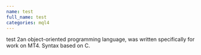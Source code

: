 ```yaml
---
name: test
full_name: test
categories: mql4
---
```

test 2an object-oriented programming language, was written specifically for work on MT4. Syntax based on C.